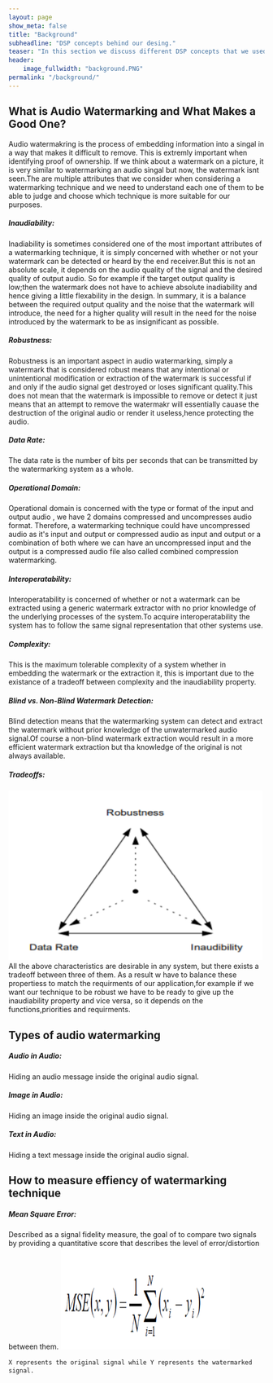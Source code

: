 ```yaml
---
layout: page
show_meta: false
title: "Background"
subheadline: "DSP concepts behind our desing."
teaser: "In this section we discuss different DSP concepts that we used and implemented in our design."
header: 
    image_fullwidth: "background.PNG"
permalink: "/background/"
---
```


<h2>What is Audio Watermarking and What Makes a Good One? </h2>
<body>  Audio watermakring is the process of embedding information into a singal in a way that makes it difficult to remove. This is extremly important when identifying proof of ownership. If we think about a watermark on a picture, it is very similar to watermarking an audio singal but now, the watermark isnt seen.The are multiple attributes that we consider when considering a watermarking technique and we need to understand each one of them to be able to judge and choose which technique is more suitable for our purposes.</body>

<h5> Inaudiability: </h5>
<body>Inadiability is sometimes considered one of the most important attributes of a watermarking technique, it is simply concerned with whether or not your watermark can be detected or heard by the end receiver.But this is not an absolute scale, it depends on the audio quality of the signal and the desired quality of output audio. So for example if the target output quality is low;then the watermark does not have to achieve absolute inadiability and hence giving a little flexability in the design. In summary, it is a balance between the required output quality and the noise that the watermark will introduce, the need for a higher quality will result in the need for the noise introduced by the watermark to be as insignificant as possible. </body>

<h5> Robustness: </h5>
<body>Robustness is an important aspect in audio watermarking, simply a watermark that is considered robust means that any intentional or unintentional modification or extraction of the watermark is successful if and only if the audio signal get destroyed or loses significant quality.This does not mean that the watermark is impossible to remove or detect it just means that an attempt to remove the watermakr will essentially cauase the destruction of the original audio or render it useless,hence protecting the audio.  </body>

<h5> Data Rate: </h5>
<body>The data rate is the number of bits per seconds that can be transmitted by the watermarking system as a whole.</body>

<h5>Operational Domain: </h5>
<body>Operational domain is concerned with the type or format of the input and output audio  , we have 2 domains compressed and uncompresses audio format. Therefore, a watermarking technique could have uncompressed audio as it's input and output or compressed audio as input and output or a combination of both where we can have an uncompressed input and the output is a compressed audio file also called combined compression watermarking.</body>

<h5> Interoperatability: </h5>
<body>Interoperatability is concerned of whether or not a watermark can be extracted using a generic watermark extractor with no prior knowledge of the underlying processes of the system.To acquire interoperatability the system has to follow the same signal representation that other systems use.</body>

<h5> Complexity: </h5>
<body>This is the maximum tolerable complexity of a system whether in embedding the watermark or the extraction it, this is important due to the existance of a tradeoff between complexity and the inaudiability property.</body>

<h5>Blind vs. Non-Blind Watermark Detection: </h5>
<body>Blind detection means that the watermarking system can detect and extract the watermark without prior knowledge of the unwatermarked audio signal.Of course a non-blind watermark extraction would result in a more efficient watermark extraction but tha knowledge of the original is not always available.</body>

<h5>Tradeoffs: </h5>
<img src="https://github.com/MohamedSherifHashem/DSP-Audio-WaterMarking/blob/gh-pages/images/tradeoff.PNG?raw=true" width="500" height="333">
<body>
    All the above characteristics are desirable in any system, but there exists a tradeoff between three of them. As a result w have to balance these propertiess to match the requirments of our application,for example if we want our technique to be robust we have to be ready to give up the inaudiability property and vice versa, so it depends on the functions,priorities and requirments.</body>


<h2>Types of audio watermarking </h2>

<h5>Audio in Audio: </h5>
<body>Hiding an audio message inside the original audio signal.</body>

<h5>Image in Audio: </h5>
<body>Hiding an image inside the original audio signal.</body>

<h5>Text in Audio: </h5>
<body>Hiding a text message inside the original audio signal.</body>

<h2>How to measure effiency of watermarking technique</h2>

<h5> Mean Square Error: </h5>
<body>Described as a signal fidelity measure, the goal of to compare two signals by providing a
quantitative score that describes the level of error/distortion between them.</body>

<img src="https://github.com/MohamedSherifHashem/DSP-Audio-WaterMarking/blob/gh-pages/images/MSE.PNG?raw=true" width="333" height="200">

<body>
    
    X represents the original signal while Y represents the watermarked signal.
    
</body>

